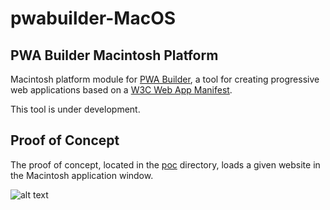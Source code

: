 # pwabuilder-MacOS

## PWA Builder Macintosh Platform

Macintosh platform module for [PWA Builder](https://www.pwabuilder.com), a tool for creating progressive web applications based on a [W3C Web App Manifest](https://www.w3.org/TR/appmanifest/).

This tool is under development.

## Proof of Concept
The proof of concept, located in the [poc](https://github.com/pwa-builder/pwabuilder-MacOS/tree/master/poc) directory, loads a given website in the Macintosh application window.

![alt text](https://github.com/pwa-builder/pwabuilder-MacOS/blob/master/poc/poc_screenshot.png "poc_screenshot.jpg")


